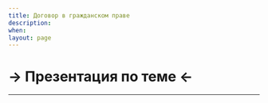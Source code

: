 ```yaml
---
title: Договор в гражданском праве
description:
when:
layout: page
---
```


# &rarr; <a id="goToPresentation" target="_blank">Презентация по теме</a> &larr;

<hr />
